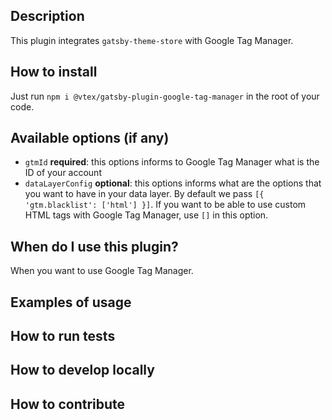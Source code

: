 ## Description

This plugin integrates `gatsby-theme-store` with Google Tag Manager.

## How to install

Just run `npm i @vtex/gatsby-plugin-google-tag-manager` in the root of your code.

## Available options (if any)

- `gtmId` **required**: this options informs to Google Tag Manager what is the ID of your account
- `dataLayerConfig` **optional**: this options informs what are the options that you want to have in your data layer. By default we pass `[{ 'gtm.blacklist': ['html'] }]`. If you want to be able to use custom HTML tags with Google Tag Manager, use `[]` in this option.

## When do I use this plugin?

When you want to use Google Tag Manager.

## Examples of usage

## How to run tests

## How to develop locally

## How to contribute
